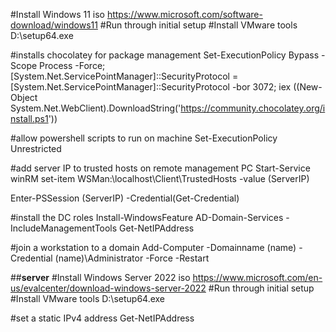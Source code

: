 #Install Windows 11 iso https://www.microsoft.com/software-download/windows11
#Run through initial setup
#Install VMware tools
D:\setup64.exe

#installs chocolatey for package management
Set-ExecutionPolicy Bypass -Scope Process -Force; [System.Net.ServicePointManager]::SecurityProtocol = [System.Net.ServicePointManager]::SecurityProtocol -bor 3072; iex ((New-Object System.Net.WebClient).DownloadString('https://community.chocolatey.org/install.ps1'))

#allow powershell scripts to run on machine
Set-ExecutionPolicy Unrestricted

#add server IP to trusted hosts on remote management PC
Start-Service winRM
set-item WSMan:\localhost\Client\TrustedHosts -value (ServerIP)

Enter-PSSession (ServerIP) -Credential(Get-Credential)

#install the DC roles
Install-WindowsFeature AD-Domain-Services -IncludeManagementTools
Get-NetIPAddress

#join a workstation to a domain
Add-Computer -Domainname (name) -Credential (name)\Administrator -Force -Restart



##**server**
#Install Windows Server 2022 iso https://www.microsoft.com/en-us/evalcenter/download-windows-server-2022
#Run through initial setup
#Install VMware tools
D:\setup64.exe

#set a static IPv4 address
Get-NetIPAddress
